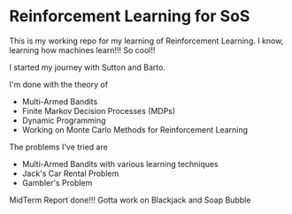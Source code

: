 # Reinforcement Learning for SoS

This is my working repo for my learning of Reinforcement Learning. I know, learning how machines learn!!! So cool!!

I started my journey with Sutton and Barto.

I'm done with the theory of 
- Multi-Armed Bandits
- Finite Markov Decision Processes (MDPs)
- Dynamic Programming
- Working on Monte Carlo Methods for Reinforcement Learning

The problems I've tried are
- Multi-Armed Bandits with various learning techniques
- Jack's Car Rental Problem
- Gambler's Problem

MidTerm Report done!!! Gotta work on Blackjack and Soap Bubble
